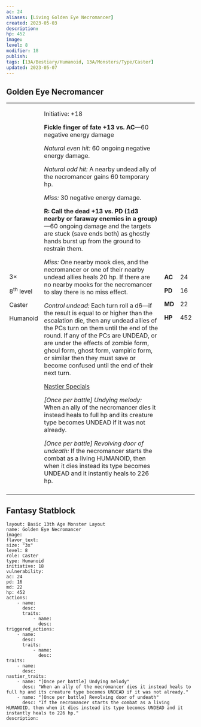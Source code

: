 ```yaml
---
ac: 24
aliases: [Living Golden Eye Necromancer]
created: 2023-05-03
description: 
hp: 452
image: 
level: 8
modifier: 18
publish: 
tags: [13A/Bestiary/Humanoid, 13A/Monsters/Type/Caster]
updated: 2023-05-07
---
```


## Golden Eye Necromancer

<table>
<colgroup>
<col style="width: 16%" />
<col style="width: 71%" />
<col style="width: 5%" />
<col style="width: 6%" />
</colgroup>
<tbody>
<tr class="odd">
<td><p>3×</p>
<p>8<sup>th</sup> level</p>
<p>Caster</p>
<p>Humanoid</p></td>
<td><p>Initiative: +18</p>
<p><strong>Fickle finger of fate +13 vs. AC</strong>—60 negative energy
damage</p>
<p><em>Natural even hit:</em> 60 ongoing negative energy damage.</p>
<p><em>Natural odd hit:</em> A nearby undead ally of the necromancer
gains 60 temporary hp.</p>
<p><em>Miss:</em> 30 negative energy damage.</p>
<p><strong>R: Call the dead +13 vs. PD (1d3 nearby or faraway enemies in
a group)</strong>—60 ongoing damage and the targets are stuck (save ends
both) as ghostly hands burst up from the ground to restrain them.</p>
<p><em>Miss:</em> One nearby mook dies, and the necromancer or one of
their nearby undead allies heals 20 hp. If there are no nearby mooks for
the necromancer to slay there is no miss effect.</p>
<p><em>Control undead:</em> Each turn roll a d6—if the result is equal
to or higher than the escalation die, then any undead allies of the PCs
turn on them until the end of the round. If any of the PCs are UNDEAD,
or are under the effects of zombie form, ghoul form, ghost form,
vampiric form, or similar then they must save or become confused until
the end of their next turn.</p>
<p><u>Nastier Specials</u></p>
<p><em>[Once per battle] Undying melody:</em> When an ally of the
necromancer dies it instead heals to full hp and its creature type
becomes UNDEAD if it was not already.</p>
<p><em>[Once per battle] Revolving door of undeath:</em> If the
necromancer starts the combat as a living HUMANOID, then when it dies
instead its type becomes UNDEAD and it instantly heals to 226
hp.</p></td>
<td><p><strong>AC</strong></p>
<p><strong>PD</strong></p>
<p><strong>MD</strong></p>
<p><strong>HP</strong></p></td>
<td><p>24</p>
<p>16</p>
<p>22</p>
<p>452</p></td>
</tr>
<tr class="even">
<td></td>
<td></td>
<td></td>
<td></td>
</tr>
</tbody>
</table>

## Fantasy Statblock

```statblock
layout: Basic 13th Age Monster Layout
name: Golden Eye Necromancer
image:
flavor_text:
size: "3x"
level: 8
role: Caster
type: Humanoid 
initiative: 18
vulnerability:
ac: 24
pd: 16
md: 22
hp: 452
actions:
    - name:
      desc:
      traits:
          - name:
            desc:
triggered_actions:
    - name:
      desc:
      traits:
          - name:
            desc:
traits:
    - name: 
      desc: 
nastier_traits:
    - name: "[Once per battle] Undying melody"
      desc: "When an ally of the necromancer dies it instead heals to full hp and its creature type becomes UNDEAD if it was not already."
    - name: "[Once per battle] Revolving door of undeath"
      desc: "If the necromancer starts the combat as a living HUMANOID, then when it dies instead its type becomes UNDEAD and it instantly heals to 226 hp."
description:
```
